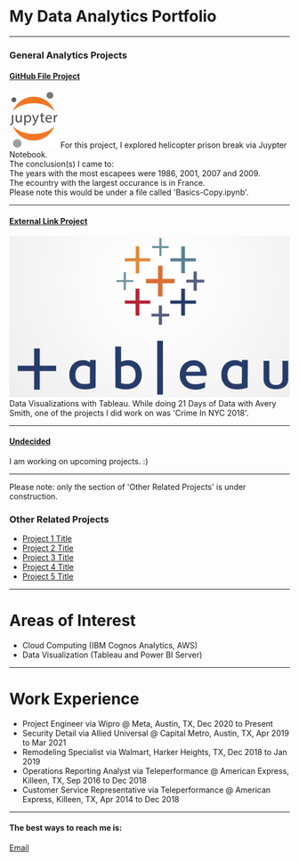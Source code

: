 # My Data Analytics Portfolio

---

### General Analytics Projects

#### [GitHub File Project](https://github.com/jamesjaixp/jamesleung1.github.io/tree/master/files)
[<img src="main-logo.svg"/>](https://github.com/jamesjaixp/jamesleung1.github.io/tree/master/files)
For this project, I explored helicopter prison break via Juypter Notebook. 
<br> The conclusion(s) I came to: 
<br>The years with the most escapees were 1986, 2001, 2007 and 2009.
<br>The ecountry with the largest occurance is in France.
<br> Please note this would be under a file called 'Basics-Copy.ipynb'.

---
#### [External Link Project](https://public.tableau.com/app/profile/james6596)
[<img src="LOGO-TABLEAU-Benchmark.png"/>](https://public.tableau.com/app/profile/james6596)
Data Visualizations with Tableau. While doing 21 Days of Data with Avery Smith, one of the projects I did work on was 'Crime In NYC 2018'.

---

#### [Undecided](/sample_project)
I am working on upcoming projects. :)

---

Please note: only the section of 'Other Related Projects' is under construction.

### Other Related Projects

- [Project 1 Title](http://example.com/)
- [Project 2 Title](http://example.com/)
- [Project 3 Title](http://example.com/)
- [Project 4 Title](http://example.com/)
- [Project 5 Title](http://example.com/)

---

# Areas of Interest

- Cloud Computing (IBM Cognos Analytics, AWS)
- Data Visualization (Tableau and Power BI Server)

---

# Work Experience

- Project Engineer via Wipro @ Meta, Austin, TX, Dec 2020 to Present
- Security Detail via Allied Universal @ Capital Metro, Austin, TX, Apr 2019 to Mar 2021
- Remodeling Specialist via Walmart, Harker Heights, TX, Dec 2018 to Jan 2019
- Operations Reporting Analyst via Teleperformance @ American Express, Killeen, TX, Sep 2016 to Dec 2018
- Customer Service Representative via Teleperformance @ American Express, Killeen, TX, Apr 2014 to Dec 2018

---

#### The best ways to reach me is:

<a href="mailto:james.leung8688@gmail.com">Email</a> 

